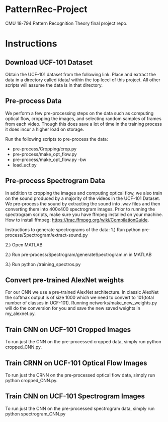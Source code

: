 # PatternRec-Project
CMU 18-794 Pattern Recognition Theory final project repo.

# Instructions
## Download UCF-101 Dataset
Obtain the UCF-101 dataset from the following link. Place and extract the data in a directory called /data/ within the top lecel of this project. All other scripts will assume the data is in that directory.

## Pre-process Data
We perform a few pre-processing steps on the data such as computing optical flow, cropping the images, and selecting random samples of frames from each video. Though this does save a lot of time in the training process it does incur a higher load on storage. 

Run the following scripts to pre-process the data:
- pre-process/Cropping/crop.py
- pre-process/make_opt_flow.py 
- pre-process/make_opt_flow.py -bw
- load_ucf.py

## Pre-process Spectrogram Data
In addition to cropping the images and computing optical flow, we also train on the sound produced by a majority of the videos in the UCF-101 Dataset. We pre-process the sound by extracting the sound into .wav files and then converting them into 400x400 spectrogram images. Prior to running the spectrogram scripts, make sure you have ffmpeg installed on your machine. How to install ffmpeg: https://trac.ffmpeg.org/wiki/CompilationGuide. 

Instructions to generate spectrograms of the data:
1.) Run python pre-process/Spectrogram/extract-sound.py

2.) Open MATLAB

2.) Run pre-process/Spectrogram/generateSpectrogram.m in MATLAB

3.) Run python /training_spectros.py


## Convert pre-trained AlexNet weights
For our CNN we use a pre-trained AlexNet architecture. In classic AlexNet the softmax output is of size 1000 which we need to convert to 101(total number of classes in UCF-101). Running networks/make_new_weights.py will do the conversion for you and save the new saved weights in my_alexnet.py.

## Train CNN on UCF-101 Cropped Images
To run just the CNN on the pre-processed cropped data, simply run python cropped_CNN.py.

## Train CRNN on UCF-101 Optical Flow Images
To run just the CRNN on the pre-processed optical flow data, simply run python cropped_CNN.py.

## Train CNN on UCF-101 Spectrogram Images
To run just the CNN on the pre-processed spectrogram data, simply run python spectrogram_CNN.py
